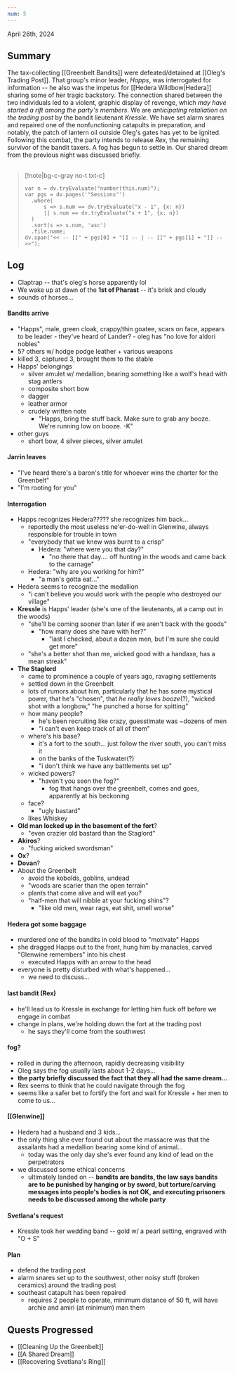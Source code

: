 ```yaml
---
num: 5
---
```

April 26th, 2024

## Summary
The tax-collecting [[Greenbelt Bandits]] were defeated/detained at [[Oleg's Trading Post]]. That group's minor leader, *Happs*, was interrogated for information -- he also was the impetus for [[Hedera Wildbow|Hedera]] sharing some of her tragic backstory. The connection shared between the two individuals led to a violent, graphic display of revenge, which *may have started a rift among the party's members*. We are *anticipating retaliation on the trading post* by the bandit lieutenant *Kressle*. We have set alarm snares and repaired one of the nonfunctioning catapults in preparation, and notably, the patch of lantern oil outside Oleg's gates has yet to be ignited. Following this combat, the party intends to release *Rex*, the remaining survivor of the bandit taxers. A fog has begun to settle in. Our shared dream from the previous night was discussed briefly.

##
>[!note|bg-c-gray no-t txt-c]
>```dataviewjs
>var n = dv.tryEvaluate("number(this.num)");
>var pgs = dv.pages('"Sessions"')
>	.where(
>		s => s.num == dv.tryEvaluate("x - 1", {x: n})
>		|| s.num == dv.tryEvaluate("x + 1", {x: n})
>	)
>	.sort(s => s.num, 'asc')
>	.file.name;
>dv.span("<< -- [[" + pgs[0] + "]] -- | -- [[" + pgs[1] + "]] -- >>");
>```

## Log
- Claptrap -- that's oleg's horse apparently lol
- We wake up at dawn of the **1st of Pharast** -- it's brisk and cloudy
- sounds of horses...

#### Bandits arrive
- "Happs", male, green cloak, crappy/thin goatee, scars on face, appears to be leader
	  - they've heard of Lander?
	  - oleg has "no love for aldori nobles"
- 5? others w/ hodge podge leather + various weapons
- killed 3, captured 3, brought them to the stable
- Happs' belongings
	- silver amulet w/ medallion, bearing something like a wolf's head with stag antlers
	- composite short bow
	- dagger
	- leather armor
	- crudely written note
	  - "Happs, bring the stuff back. Make sure to grab any booze. We're running low on booze. -K"
- other guys
	- short bow, 4 silver pieces, silver amulet 

#### Jarrin leaves
- "I've heard there's a baron's title for whoever wins the charter for the Greenbelt"
- "I'm rooting for you"

#### Interrogation
- Happs recognizes Hedera????? she recognizes him back...
	- reportedly the most useless ne'er-do-well in Glenwine, always responsible for trouble in town
	- "everybody that we knew was burnt to a crisp"
		- Hedera: "where were you that day?"
			- "no there that day.... off hunting in the woods and came back to the carnage"
	- Hedera: "why are you working for him?"
		- "a man's gotta eat..."
- Hedera seems to recognize the medallion
	- "i can't believe you would work with the people who destroyed our village"
- **Kressle** is Happs' leader (she's one of the lieutenants, at a camp out in the woods)
	- "she'll be coming sooner than later if we aren't back with the goods"
		- "how many does she have with her?"
			- "last I checked, about a dozen men, but I'm sure she could get more"
	- "she's a better shot than me, wicked good with a handaxe, has a mean streak"
- **The Staglord**
	- came to prominence a couple of years ago, ravaging settlements
	- settled down in the Greenbelt
	- lots of rumors about him, particularly that he has some mystical power, that he's "chosen", that *he really loves booze*(?), "wicked shot with a longbow," "he punched a horse for spitting"
	- how many people?
		- he's been recruiting like crazy, guesstimate was ~dozens of men
		- "i can't even keep track of all of them"
	- where's his base?
		- it's a fort to the south... just follow the river south, you can't miss it
		- on the banks of the Tuskwater(?)
		- "i don't think we have any battlements set up"
	- wicked powers?
		- "haven't you seen the fog?"
			- fog that hangs over the greenbelt, comes and goes, apparently at his beckoning
	- face?
		- "ugly bastard"
	- likes Whiskey
- **Old man locked up in the basement of the fort**?
	- "even crazier old bastard than the Staglord"
- **Akiros**?
	- "fucking wicked swordsman"
- **Ox**?
- **Dovan**?
- About the Greenbelt
	- avoid the kobolds, goblins, undead
	- "woods are scarier than the open terrain"
	- plants that come alive and will eat you?
	- "half-men that will nibble at your fucking shins"?
		- "like old men, wear rags, eat shit, smell worse"

#### Hedera got some baggage
- murdered one of the bandits in cold blood to "motivate" Happs
- she dragged Happs out to the front, hung him by manacles, carved "Glenwine remembers" into his chest
	- executed Happs with an arrow to the head
- everyone is pretty disturbed with what's happened...
	- we need to discuss...

#### last bandit (Rex)
- he'll lead us to Kressle in exchange for letting him fuck off before we engage in combat
- change in plans, we're holding down the fort at the trading post
	- he says they'll come from the southwest

#### fog?
- rolled in during the afternoon, rapidly decreasing visibility
- Oleg says the fog usually lasts about 1-2 days...
- **the party briefly discussed the fact that they all had the same dream...**
- Rex seems to think that he could navigate through the fog
- seems like a safer bet to fortify the fort and wait for Kressle + her men to come to us...

#### [[Glenwine]]
- Hedera had a husband and 3 kids...
- the only thing she ever found out about the massacre was that the assailants had a medallion bearing some kind of animal...
	- today was the only day she's ever found any kind of lead on the perpetrators
- we discussed some ethical concerns
	- ultimately landed on -- **bandits are bandits, the law says bandits are to be punished by hanging or by sword, but torture/carving messages into people's bodies is not OK, and executing prisoners needs to be discussed among the whole party**

#### Svetlana's request
- Kressle took her wedding band -- gold w/ a pearl setting, engraved with "O + S"

#### Plan
- defend the trading post
- alarm snares set up to the southwest, other noisy stuff (broken ceramics) around the trading post
- southeast catapult has been repaired
	- requires 2 people to operate, minimum distance of 50 ft, will have archie and amiri (at minimum) man them

## Quests Progressed
- [[Cleaning Up the Greenbelt]]
- [[A Shared Dream]]
- [[Recovering Svetlana's Ring]]